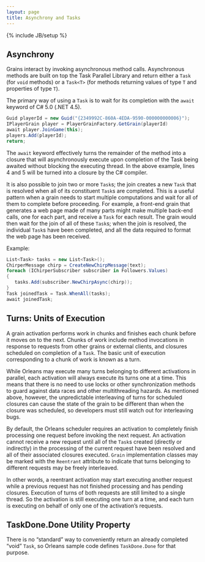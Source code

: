 ```yaml
---
layout: page
title: Asynchrony and Tasks
---
```

{% include JB/setup %}

## Asynchrony

Grains interact by invoking asynchronous method calls. Asynchronous methods are built on top the Task Parallel Library and return either a `Task` (for `void` methods) or a `Task<T>` (for methods returning values of type `T` and properties of type `T`).

The primary way of using a `Task` is to wait for its completion with the `await` keyword of C# 5.0 (.NET 4.5).

``` csharp
Guid playerId = new Guid("{2349992C-860A-4EDA-9590-000000000006}"); 
IPlayerGrain player = PlayerGrainFactory.GetGrain(playerId) 
await player.JoinGame(this); 
players.Add(playerId); 
return; 
```    


The `await` keyword effectively turns the remainder of the method into a closure that will asynchronously execute upon completion of the Task being awaited without blocking the executing thread. In the above example, lines 4 and 5 will be turned into a closure by the C# compiler.

 It is also possible to join two or more `Task`s; the join creates a new `Task` that is resolved when all of its constituent `Task`s are completed. This is a useful pattern when a grain needs to start multiple computations and wait for all of them to complete before proceeding. For example, a front-end grain that generates a web page made of many parts might make multiple back-end calls, one for each part, and receive a `Task` for each result. The grain would then wait for the join of all of these `Task`s; when the join is resolved, the individual `Task`s have been completed, and all the data required to format the web page has been received.

 Example:

``` csharp
List<Task> tasks = new List<Task>(); 
ChirperMessage chirp = CreateNewChirpMessage(text); 
foreach (IChirperSubscriber subscriber in Followers.Values) 
{ 
   tasks.Add(subscriber.NewChirpAsync(chirp)); 
} 
Task joinedTask = Task.WhenAll(tasks); 
await joinedTask; 
```

## Turns: Units of Execution

A grain activation performs work in chunks and finishes each chunk before it moves on to the next. Chunks of work include method invocations in response to requests from other grains or external clients, and closures scheduled on completion of a `Task`. The basic unit of execution corresponding to a chunk of work is known as a turn.

 While Orleans may execute many turns belonging to different activations in parallel, each activation will always execute its turns one at a time. This means that there is no need to use locks or other synchronization methods to guard against data races and other multithreading hazards. As mentioned above, however, the unpredictable interleaving of turns for scheduled closures can cause the state of the grain to be different than when the closure was scheduled, so developers must still watch out for interleaving bugs.

 By default, the Orleans scheduler requires an activation to completely finish processing one request before invoking the next request. An activation cannot receive a new request until all of the `Task`s created (directly or indirectly) in the processing of the current request have been resolved and all of their associated closures executed. `Grain` implementation classes may be marked with the `Reentrant` attribute to indicate that turns belonging to different requests may be freely interleaved.

 In other words, a reentrant activation may start executing another request while a previous request has not finished processing and has pending closures. Execution of turns of both requests are still limited to a single thread. So the activation is still executing one turn at a time, and each turn is executing on behalf of only one of the activation’s requests.

## TaskDone.Done Utility Property

There is no “standard” way to conveniently return an already completed “void” `Task`, so Orleans sample code defines `TaskDone.Done` for that purpose.
